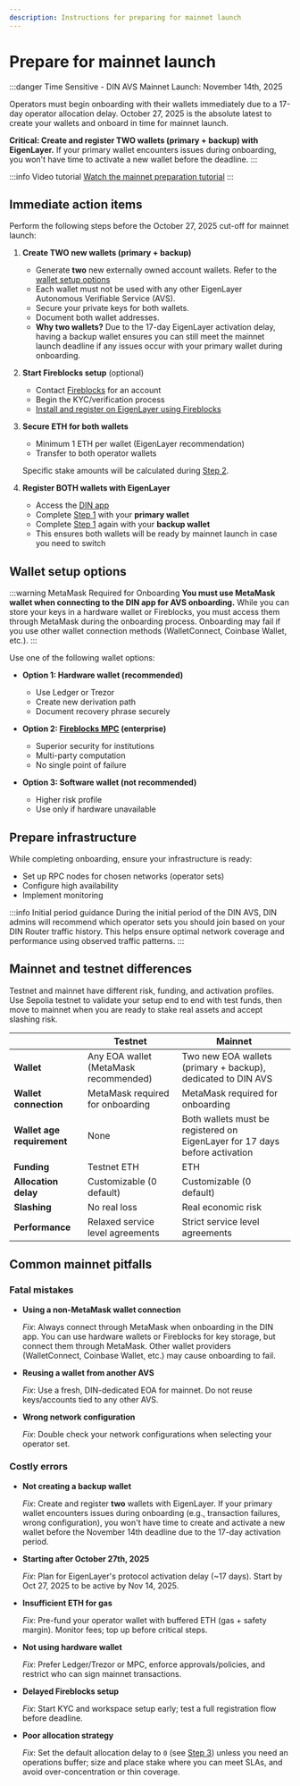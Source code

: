 ```yaml
---
description: Instructions for preparing for mainnet launch
---
```


# Prepare for mainnet launch

:::danger Time Sensitive - DIN AVS Mainnet Launch: November 14th, 2025

Operators must begin onboarding with their wallets immediately due to a 17-day operator allocation delay. October 27, 2025 is the absolute latest
to create your wallets and onboard in time for mainnet launch.

**Critical: Create and register TWO wallets (primary + backup) with EigenLayer.** If your primary wallet encounters issues during onboarding, you won't have time to activate a new wallet before the deadline.
:::

:::info Video tutorial
[Watch the mainnet preparation tutorial](https://www.loom.com/share/db796cf0b89b40b0961595f961cb1672?sid=daf8a0db-1325-444e-95b1-aeb166f1c635)
:::

## Immediate action items

Perform the following steps before the October 27, 2025 cut-off for mainnet launch:

1. **Create TWO new wallets (primary + backup)**
    - Generate **two** new externally owned account wallets. Refer to the
[wallet setup options](#wallet-setup-options)
    - Each wallet must not be used with any other EigenLayer Autonomous Verifiable Service (AVS).
    - Secure your private keys for both wallets.
    - Document both wallet addresses.
    - **Why two wallets?** Due to the 17-day EigenLayer activation delay, having a backup wallet ensures you can still meet the mainnet launch
      deadline if any issues occur with your primary wallet during onboarding.

2. **Start Fireblocks setup** (optional)
   - Contact [Fireblocks](https://www.fireblocks.com/) for an account
   - Begin the KYC/verification process
   - [Install and register on EigenLayer using Fireblocks](https://docs.eigencloud.xyz/products/eigenlayer/operators/howto/registeroperators/register-operator-with-fireblocks)

3. **Secure ETH for both wallets**
   - Minimum 1 ETH per wallet (EigenLayer recommendation)
   - Transfer to both operator wallets

   Specific stake amounts will be calculated during [Step 2](./onboard/stake-tokens.md).

4. **Register BOTH wallets with EigenLayer**
   - Access the [DIN app](https://app.din.build)
   - Complete [Step 1](./onboard/register-operator.md) with your **primary wallet**
   - Complete [Step 1](./onboard/register-operator.md) again with your **backup wallet**
   - This ensures both wallets will be ready by mainnet launch in case you need to switch

## Wallet setup options

:::warning MetaMask Required for Onboarding
**You must use MetaMask wallet when connecting to the DIN app for AVS onboarding.** While you can store your keys in a hardware wallet or
Fireblocks, you must access them through MetaMask during the onboarding process. Onboarding may fail if you use other wallet connection methods
(WalletConnect, Coinbase Wallet, etc.).
:::

Use one of the following wallet options:

- **Option 1: Hardware wallet (recommended)**

  - Use Ledger or Trezor
  - Create new derivation path
  - Document recovery phrase securely

- **Option 2: [Fireblocks MPC]((https://docs.eigencloud.xyz/products/eigenlayer/operators/howto/registeroperators/register-operator-with-fireblocks)) (enterprise)**

  - Superior security for institutions
  - Multi-party computation
  - No single point of failure

- **Option 3: Software wallet (not recommended)**

  - Higher risk profile
  - Use only if hardware unavailable

## Prepare infrastructure

While completing onboarding, ensure your infrastructure is ready:

- Set up RPC nodes for chosen networks (operator sets)
- Configure high availability
- Implement monitoring

:::info Initial period guidance
During the initial period of the DIN AVS, DIN admins will recommend which operator sets you should
join based on your DIN Router traffic history. This helps ensure optimal network coverage and performance using observed traffic patterns.
:::

## Mainnet and testnet differences

Testnet and mainnet have different risk, funding, and activation profiles. Use Sepolia testnet to
validate your setup end to end with test funds, then move to mainnet when you are ready to stake real
assets and accept slashing risk.

|  | Testnet | Mainnet |
|--------|---------|---------|
| **Wallet** | Any EOA wallet (MetaMask recommended) | Two new EOA wallets (primary + backup), dedicated to DIN AVS |
| **Wallet connection** | MetaMask required for onboarding | MetaMask required for onboarding |
| **Wallet age requirement** | None | Both wallets must be registered on EigenLayer for 17 days before activation |
| **Funding** | Testnet ETH | ETH |
| **Allocation delay** | Customizable (0 default) | Customizable (0 default) |
| **Slashing** | No real loss | Real economic risk |
| **Performance** | Relaxed service level agreements | Strict service level agreements |

## Common mainnet pitfalls

### Fatal mistakes

- **Using a non-MetaMask wallet connection**

    _Fix_: Always connect through MetaMask when onboarding in the DIN app. You can use hardware wallets or Fireblocks for key storage, but connect
    them through MetaMask. Other wallet providers (WalletConnect, Coinbase Wallet, etc.) may cause onboarding to fail.

- **Reusing a wallet from another AVS**

    _Fix_: Use a fresh, DIN-dedicated EOA for mainnet. Do not reuse keys/accounts tied to any other AVS.

- **Wrong network configuration**

    _Fix_:  Double check your network configurations when selecting your operator set.

### Costly errors

- **Not creating a backup wallet**

    _Fix_: Create and register **two** wallets with EigenLayer. If your primary wallet encounters issues during onboarding (e.g., transaction
    failures, wrong configuration), you won't have time to create and activate a new wallet before the November 14th deadline due to the 17-day
    activation period.

- **Starting after October 27th, 2025**

    _Fix_: Plan for EigenLayer's protocol activation delay (~17 days). Start by Oct 27, 2025 to be
    active by Nov 14, 2025.

- **Insufficient ETH for gas**

    _Fix_: Pre-fund your operator wallet with buffered ETH (gas + safety margin). Monitor fees; top
    up before critical steps.

- **Not using hardware wallet**

   _Fix_: Prefer Ledger/Trezor or MPC, enforce approvals/policies, and restrict who can sign mainnet
   transactions.

- **Delayed Fireblocks setup**

    _Fix_: Start KYC and workspace setup early; test a full registration flow before deadline.

- **Poor allocation strategy**

    _Fix_: Set the default allocation delay to `0` (see [Step 3](./onboard/allocation-delay.md)) unless you
    need an operations buffer; size and place stake where you can meet SLAs, and avoid over-concentration
    or thin coverage.
